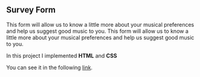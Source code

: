 ## Survey Form

This form will allow us to know a little more about your musical preferences and help us suggest good music to you.
This form will allow us to know a little more about your musical preferences and help us suggest good music to you.


In this project I implemented **HTML** and **CSS**

You can see it in the following [link](https://luismgil.github.io/SurveyForm/).
